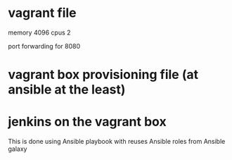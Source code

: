 # vagrant file
memory 4096
cpus 2

port forwarding for 8080

# vagrant box provisioning file (at ansible at the least)

# jenkins on the vagrant box
This is done using Ansible playbook with reuses Ansible roles from Ansible galaxy
